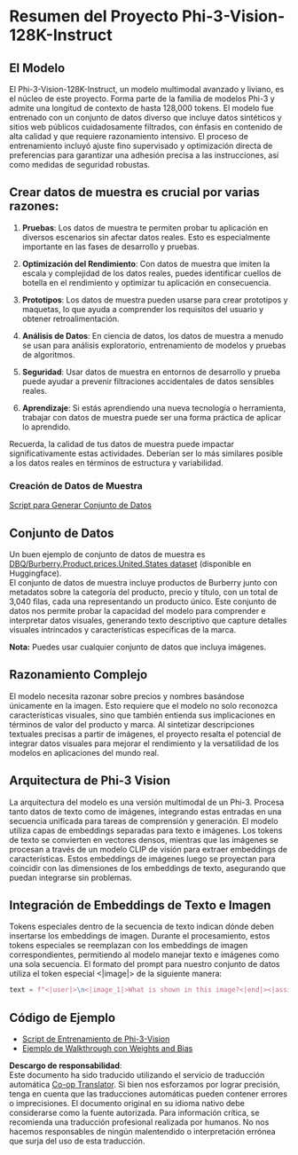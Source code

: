 <!--
CO_OP_TRANSLATOR_METADATA:
{
  "original_hash": "e0a07fd2a30fe2af30b1373df207a5bf",
  "translation_date": "2025-03-27T15:00:46+00:00",
  "source_file": "md\\03.FineTuning\\FineTuning_Phi-3-visionWandB.md",
  "language_code": "es"
}
-->
# Resumen del Proyecto Phi-3-Vision-128K-Instruct

## El Modelo

El Phi-3-Vision-128K-Instruct, un modelo multimodal avanzado y liviano, es el núcleo de este proyecto. Forma parte de la familia de modelos Phi-3 y admite una longitud de contexto de hasta 128,000 tokens. El modelo fue entrenado con un conjunto de datos diverso que incluye datos sintéticos y sitios web públicos cuidadosamente filtrados, con énfasis en contenido de alta calidad y que requiere razonamiento intensivo. El proceso de entrenamiento incluyó ajuste fino supervisado y optimización directa de preferencias para garantizar una adhesión precisa a las instrucciones, así como medidas de seguridad robustas.

## Crear datos de muestra es crucial por varias razones:

1. **Pruebas**: Los datos de muestra te permiten probar tu aplicación en diversos escenarios sin afectar datos reales. Esto es especialmente importante en las fases de desarrollo y pruebas.

2. **Optimización del Rendimiento**: Con datos de muestra que imiten la escala y complejidad de los datos reales, puedes identificar cuellos de botella en el rendimiento y optimizar tu aplicación en consecuencia.

3. **Prototipos**: Los datos de muestra pueden usarse para crear prototipos y maquetas, lo que ayuda a comprender los requisitos del usuario y obtener retroalimentación.

4. **Análisis de Datos**: En ciencia de datos, los datos de muestra a menudo se usan para análisis exploratorio, entrenamiento de modelos y pruebas de algoritmos.

5. **Seguridad**: Usar datos de muestra en entornos de desarrollo y prueba puede ayudar a prevenir filtraciones accidentales de datos sensibles reales.

6. **Aprendizaje**: Si estás aprendiendo una nueva tecnología o herramienta, trabajar con datos de muestra puede ser una forma práctica de aplicar lo aprendido.

Recuerda, la calidad de tus datos de muestra puede impactar significativamente estas actividades. Deberían ser lo más similares posible a los datos reales en términos de estructura y variabilidad.

### Creación de Datos de Muestra
[Script para Generar Conjunto de Datos](./CreatingSampleData.md)

## Conjunto de Datos

Un buen ejemplo de conjunto de datos de muestra es [DBQ/Burberry.Product.prices.United.States dataset](https://huggingface.co/datasets/DBQ/Burberry.Product.prices.United.States) (disponible en Huggingface).  
El conjunto de datos de muestra incluye productos de Burberry junto con metadatos sobre la categoría del producto, precio y título, con un total de 3,040 filas, cada una representando un producto único. Este conjunto de datos nos permite probar la capacidad del modelo para comprender e interpretar datos visuales, generando texto descriptivo que capture detalles visuales intrincados y características específicas de la marca.

**Nota:** Puedes usar cualquier conjunto de datos que incluya imágenes.

## Razonamiento Complejo

El modelo necesita razonar sobre precios y nombres basándose únicamente en la imagen. Esto requiere que el modelo no solo reconozca características visuales, sino que también entienda sus implicaciones en términos de valor del producto y marca. Al sintetizar descripciones textuales precisas a partir de imágenes, el proyecto resalta el potencial de integrar datos visuales para mejorar el rendimiento y la versatilidad de los modelos en aplicaciones del mundo real.

## Arquitectura de Phi-3 Vision

La arquitectura del modelo es una versión multimodal de un Phi-3. Procesa tanto datos de texto como de imágenes, integrando estas entradas en una secuencia unificada para tareas de comprensión y generación. El modelo utiliza capas de embeddings separadas para texto e imágenes. Los tokens de texto se convierten en vectores densos, mientras que las imágenes se procesan a través de un modelo CLIP de visión para extraer embeddings de características. Estos embeddings de imágenes luego se proyectan para coincidir con las dimensiones de los embeddings de texto, asegurando que puedan integrarse sin problemas.

## Integración de Embeddings de Texto e Imagen

Tokens especiales dentro de la secuencia de texto indican dónde deben insertarse los embeddings de imagen. Durante el procesamiento, estos tokens especiales se reemplazan con los embeddings de imagen correspondientes, permitiendo al modelo manejar texto e imágenes como una sola secuencia. El formato del prompt para nuestro conjunto de datos utiliza el token especial <|image|> de la siguiente manera:

```python
text = f"<|user|>\n<|image_1|>What is shown in this image?<|end|><|assistant|>\nProduct: {row['title']}, Category: {row['category3_code']}, Full Price: {row['full_price']}<|end|>"
```

## Código de Ejemplo
- [Script de Entrenamiento de Phi-3-Vision](../../../../code/03.Finetuning/Phi-3-vision-Trainingscript.py)
- [Ejemplo de Walkthrough con Weights and Bias](https://wandb.ai/byyoung3/mlnews3/reports/How-to-fine-tune-Phi-3-vision-on-a-custom-dataset--Vmlldzo4MTEzMTg3)

**Descargo de responsabilidad**:  
Este documento ha sido traducido utilizando el servicio de traducción automática [Co-op Translator](https://github.com/Azure/co-op-translator). Si bien nos esforzamos por lograr precisión, tenga en cuenta que las traducciones automáticas pueden contener errores o imprecisiones. El documento original en su idioma nativo debe considerarse como la fuente autorizada. Para información crítica, se recomienda una traducción profesional realizada por humanos. No nos hacemos responsables de ningún malentendido o interpretación errónea que surja del uso de esta traducción.